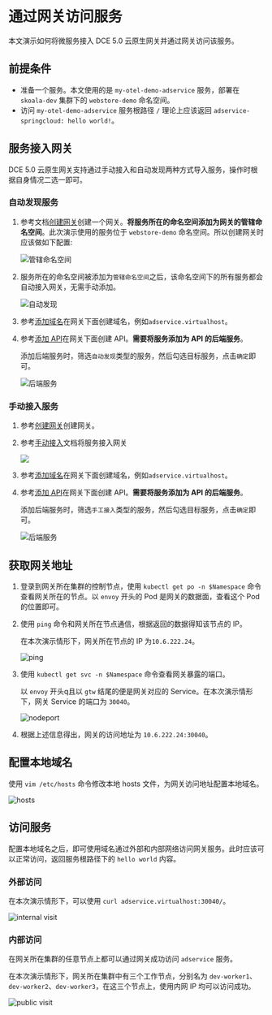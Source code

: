 # 通过网关访问服务

本文演示如何将微服务接入 DCE 5.0 云原生网关并通过网关访问该服务。

## 前提条件

- 准备一个服务。本文使用的是 `my-otel-demo-adservice` 服务，部署在 `skoala-dev` 集群下的 `webstore-demo` 命名空间。
- 访问 `my-otel-demo-adservice` 服务根路径 `/` 理论上应该返回 `adservice-springcloud: hello world!`。

## 服务接入网关

DCE 5.0 云原生网关支持通过手动接入和自动发现两种方式导入服务，操作时根据自身情况二选一即可。

### 自动发现服务

1. 参考文档[创建网关](../gateway/create-gateway.md)创建一个网关。**将服务所在的命名空间添加为网关的管辖命名空间**。此次演示使用的服务位于 `webstore-demo` 命名空间。所以创建网关时应该做如下配置:

    ![管辖命名空间](https://docs.daocloud.io/daocloud-docs-images/docs/zh/docs/skoala/images/br-gw01.png)

2. 服务所在的命名空间被添加为`管辖命名空间`之后，该命名空间下的所有服务都会自动接入网关，无需手动添加。

    ![自动发现](https://docs.daocloud.io/daocloud-docs-images/docs/zh/docs/skoala/images/br-gw02.png)

3. 参考[添加域名](../gateway/domain/add-domain.md)在网关下面创建域名，例如`adservice.virtualhost`。
4. 参考[添加 API](../gateway/api/add-api.md)在网关下面创建 API。**需要将服务添加为 API 的后端服务**。

    添加后端服务时，筛选`自动发现`类型的服务，然后勾选目标服务，点击`确定`即可。

    ![后端服务](https://docs.daocloud.io/daocloud-docs-images/docs/zh/docs/skoala/images/br-gw03.png)

### 手动接入服务

1. 参考[创建网关](../gateway/create-gateway.md)创建网关。

2. 参考[手动接入](../gateway/service/manual-integrate.md)文档将服务接入网关

    ![](https://docs.daocloud.io/daocloud-docs-images/docs/zh/docs/skoala/images/br-gw04.png)

3. 参考[添加域名](../gateway/domain/add-domain.md)在网关下面创建域名，例如`adservice.virtualhost`。
4. 参考[添加 API](../gateway/api/add-api.md)在网关下面创建 API。**需要将服务添加为 API 的后端服务**。

    添加后端服务时，筛选`手工接入`类型的服务，然后勾选目标服务，点击`确定`即可。

    ![后端服务](https://docs.daocloud.io/daocloud-docs-images/docs/zh/docs/skoala/images/br-gw05.png)

## 获取网关地址

1. 登录到网关所在集群的控制节点，使用 `kubectl get po -n $Namespace` 命令查看网关所在的节点。以 `envoy` 开头的 Pod 是网关的数据面，查看这个 Pod 的位置即可。

2. 使用 `ping` 命令和网关所在节点通信，根据返回的数据得知该节点的 IP。

    在本次演示情形下，网关所在节点的 IP 为`10.6.222.24`。

    ![ping](https://docs.daocloud.io/daocloud-docs-images/docs/zh/docs/skoala/images/br-gw06.png)

3. 使用 `kubectl get svc -n $Namespace` 命令查看网关暴露的端口。

    以 `envoy` 开头q且以 `gtw` 结尾的便是网关对应的 Service。在本次演示情形下，网关 Service 的端口为 `30040`。

    ![nodeport](https://docs.daocloud.io/daocloud-docs-images/docs/zh/docs/skoala/images/br-gw07.png)

4. 根据上述信息得出，网关的访问地址为 `10.6.222.24:30040`。

## 配置本地域名

使用 `vim /etc/hosts` 命令修改本地 hosts 文件，为网关访问地址配置本地域名。

![hosts](https://docs.daocloud.io/daocloud-docs-images/docs/zh/docs/skoala/images/br-gw08.png)

## 访问服务

配置本地域名之后，即可使用域名通过外部和内部网络访问网关服务。此时应该可以正常访问，返回服务根路径下的 `hello world` 内容。

### 外部访问

在本次演示情形下，可以使用 `curl adservice.virtualhost:30040/`。

![internal visit](../images/br-gw09.png)

### 内部访问

在网关所在集群的任意节点上都可以通过网关成功访问 `adservice` 服务。

在本次演示情形下，网关所在集群中有三个工作节点，分别名为 `dev-worker1`、`dev-worker2`、`dev-worker3`，在这三个节点上，使用内网 IP 均可以访问成功。

![public visit](https://docs.daocloud.io/daocloud-docs-images/docs/zh/docs/skoala/images/br-gw10.png)